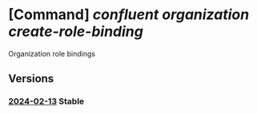 # [Command] _confluent organization create-role-binding_

Organization role bindings

## Versions

### [2024-02-13](/Resources/mgmt-plane/L3N1YnNjcmlwdGlvbnMve30vcmVzb3VyY2Vncm91cHMve30vcHJvdmlkZXJzL21pY3Jvc29mdC5jb25mbHVlbnQvb3JnYW5pemF0aW9ucy97fS9hY2Nlc3MvZGVmYXVsdC9jcmVhdGVyb2xlYmluZGluZw==/2024-02-13.xml) **Stable**

<!-- mgmt-plane /subscriptions/{}/resourcegroups/{}/providers/microsoft.confluent/organizations/{}/access/default/createrolebinding 2024-02-13 -->

